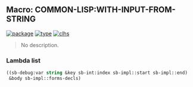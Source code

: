 ## Macro: COMMON-LISP:WITH-INPUT-FROM-STRING
[![package](https://img.shields.io/badge/Package-COMMON--LISP-5f9ea0.svg?style=social&colorA=999999)](../) [![type](https://img.shields.io/badge/Type-Macro-5f9ea0.svg?style=social&colorA=999999)](../#macro) [![clhs](https://img.shields.io/badge/CLHS-WITH--INPUT--FROM--STRING-5f9ea0.svg?style=social&colorA=999999)](http://www.lispworks.com/documentation/HyperSpec/Body/m_w_in_f.htm) 

> No description.

### Lambda list
```cl
((sb-debug:var string &key sb-int:index sb-impl::start sb-impl::end)
 &body sb-impl::forms-decls)
```
